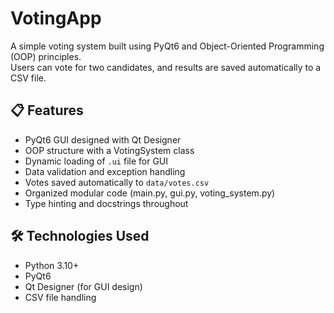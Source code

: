 # VotingApp

A simple voting system built using PyQt6 and Object-Oriented Programming (OOP) principles.  
Users can vote for two candidates, and results are saved automatically to a CSV file.

## 📋 Features
- PyQt6 GUI designed with Qt Designer
- OOP structure with a VotingSystem class
- Dynamic loading of `.ui` file for GUI
- Data validation and exception handling
- Votes saved automatically to `data/votes.csv`
- Organized modular code (main.py, gui.py, voting_system.py)
- Type hinting and docstrings throughout

## 🛠 Technologies Used
- Python 3.10+
- PyQt6
- Qt Designer (for GUI design)
- CSV file handling
